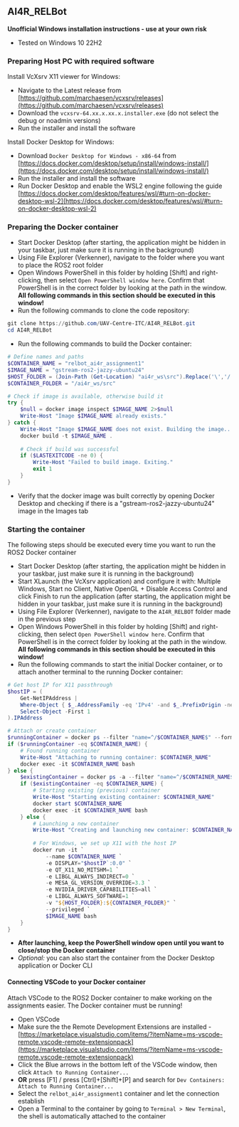 ## AI4R_RELBot

**Unofficial Windows installation instructions - use at your own risk**

- Tested on Windows 10 22H2

### Preparing Host PC with required software

Install VcXsrv X11 viewer for Windows:

- Navigate to the Latest release from [https://github.com/marchaesen/vcxsrv/releases](https://github.com/marchaesen/vcxsrv/releases)
- Download the `vcxsrv-64.xx.x.xx.x.installer.exe` (do not select the debug or noadmin versions)
- Run the installer and install the software

Install Docker Desktop for Windows:

- Download `Docker Desktop for Windows - x86-64` from [https://docs.docker.com/desktop/setup/install/windows-install/](https://docs.docker.com/desktop/setup/install/windows-install/)
- Run the installer and install the software
- Run Docker Desktop and enable the WSL2 engine following the guide [https://docs.docker.com/desktop/features/wsl/#turn-on-docker-desktop-wsl-2](https://docs.docker.com/desktop/features/wsl/#turn-on-docker-desktop-wsl-2)

### Preparing the Docker container

- Start Docker Desktop (after starting, the application might be hidden in your taskbar, just make sure it is running in the background)
- Using File Explorer (Verkenner), navigate to the folder where you want to place the ROS2 root folder
- Open Windows PowerShell in this folder by holding [Shift] and right-clicking, then select `Open PowerShell window here`. Confirm that PowerShell is in the correct folder by looking at the path in the window. **All following commands in this section should be executed in this window!**
- Run the following commands to clone the code repository:
```powershell
git clone https://github.com/UAV-Centre-ITC/AI4R_RELBot.git
cd AI4R_RELBot
```
- Run the following commands to build the Docker container:
```powershell
# Define names and paths
$CONTAINER_NAME = "relbot_ai4r_assignment1"
$IMAGE_NAME = "gstream-ros2-jazzy-ubuntu24"
$HOST_FOLDER = (Join-Path (Get-Location) "ai4r_ws\src").Replace('\','/')
$CONTAINER_FOLDER = "/ai4r_ws/src"

# Check if image is available, otherwise build it
try {
    $null = docker image inspect $IMAGE_NAME 2>$null
    Write-Host "Image $IMAGE_NAME already exists."
} catch {
    Write-Host "Image $IMAGE_NAME does not exist. Building the image..."
    docker build -t $IMAGE_NAME .
    
    # Check if build was successful
    if ($LASTEXITCODE -ne 0) {
        Write-Host "Failed to build image. Exiting."
        exit 1
    }
}
```
- Verify that the docker image was built correctly by opening Docker Desktop and checking if there is a "gstream-ros2-jazzy-ubuntu24" image in the Images tab

### Starting the container

The following steps should be executed every time you want to run the ROS2 Docker container

- Start Docker Desktop (after starting, the application might be hidden in your taskbar, just make sure it is running in the background)
- Start XLaunch (the VcXsrv application) and configure it with: Multiple Windows, Start no Client, Native OpenGL + Disable Access Control and click Finish to run the application (after starting, the application might be hidden in your taskbar, just make sure it is running in the background)
- Using File Explorer (Verkenner), navigate to the `AI4R_RELBOT` folder made in the previous step
- Open Windows PowerShell in this folder by holding [Shift] and right-clicking, then select `Open PowerShell window here`. Confirm that PowerShell is in the correct folder by looking at the path in the window. **All following commands in this section should be executed in this window!**
- Run the following commands to start the initial Docker container, or to attach another terminal to the running Docker container:
```powershell
# Get host IP for X11 passthrough
$hostIP = (
    Get-NetIPAddress | 
    Where-Object { $_.AddressFamily -eq 'IPv4' -and $_.PrefixOrigin -ne 'WellKnown' -and $_.IPAddress -ne '127.0.0.1' } | 
    Select-Object -First 1
).IPAddress

# Attach or create container
$runningContainer = docker ps --filter "name=^/$CONTAINER_NAME$" --format "{{.Names}}"
if ($runningContainer -eq $CONTAINER_NAME) {
    # Found running container
    Write-Host "Attaching to running container: $CONTAINER_NAME"
    docker exec -it $CONTAINER_NAME bash
} else {
    $existingContainer = docker ps -a --filter "name=^/$CONTAINER_NAME$" --format "{{.Names}}"
    if ($existingContainer -eq $CONTAINER_NAME) {
        # Starting existing (previous) container
        Write-Host "Starting existing container: $CONTAINER_NAME"
        docker start $CONTAINER_NAME
        docker exec -it $CONTAINER_NAME bash
    } else {
        # Launching a new container
        Write-Host "Creating and launching new container: $CONTAINER_NAME"
        
        # For Windows, we set up X11 with the host IP
        docker run -it `
            --name $CONTAINER_NAME `
            -e DISPLAY="$hostIP`:0.0" `
            -e QT_X11_NO_MITSHM=1 `
            -e LIBGL_ALWAYS_INDIRECT=0 `
            -e MESA_GL_VERSION_OVERRIDE=3.3 `
            -e NVIDIA_DRIVER_CAPABILITIES=all `
            -e LIBGL_ALWAYS_SOFTWARE=1 `
            -v "${HOST_FOLDER}:${CONTAINER_FOLDER}" `
            --privileged `
            $IMAGE_NAME bash
    }
}
```
- **After launching, keep the PowerShell window open until you want to close/stop the Docker container**
- *Optional:* you can also start the container from the Docker Desktop application or Docker CLI

#### Connecting VSCode to your Docker container

Attach VSCode to the ROS2 Docker container to make working on the assignments easier. The Docker container must be running!

- Open VSCode
- Make sure the the Remote Development Extensions are installed - [https://marketplace.visualstudio.com/items/?itemName=ms-vscode-remote.vscode-remote-extensionpack](https://marketplace.visualstudio.com/items/?itemName=ms-vscode-remote.vscode-remote-extensionpack)
- Click the Blue arrows in the bottom left of the VSCode window, then click `Attach to Running Container...`
- **OR** press [F1] / press [Ctrl]+[Shift]+[P] and search for `Dev Containers: Attach to Running Container...`
- Select the `relbot_ai4r_assignment1` container and let the connection establish
- Open a Terminal to the container by going to `Terminal > New Terminal`, the shell is automatically attached to the container